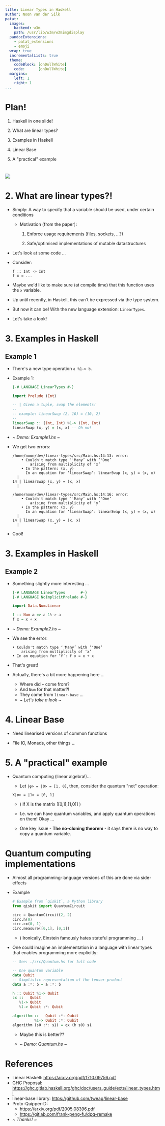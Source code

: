 ```yaml
---
title: Linear Types in Haskell
author: Noon van der Silk
patat:
  images:
    backend: w3m
    path: /usr/lib/w3m/w3mimgdisplay
  pandocExtensions:
    - patat_extensions
    - emoji
  wrap: true
  incrementalLists: true
  theme:
    codeBlock: [onDullWhite]
    code:      [onDullWhite]
  margins:
    left: 1
    right: 1
...
```


# Plan!

1. Haskell in one slide!

2. What are linear types?

3. Examples in Haskell

4. Linear Base

5. A "practical" example

# 

![](spj.png)


# 2. What are linear types?!

- Simply: A way to specify that a variable should be used, under certain
conditions

    - Motivation (from the paper):

        1. Enforce usage requirements (files, sockets, ...?)

        2. Safe/optimised implementations of mutable datastructures

- Let's look at some code ...

- Consider:
  ```
  f :: Int -> Int
  f x = ...
  ```

- Maybe we'd like to make sure (at compile time) that this function uses the
`x` variable.

- Up until recently, in Haskell, this can't be expressed via the type system.

- But now it can be! With the new language extension: `LinearTypes`.

- Let's take a look!


# 3. Examples in Haskell

## Example 1

- There's a new type operation `a %1-> b`.

- Example 1:

  ```haskell
  {-# LANGUAGE LinearTypes #-}

  import Prelude (Int)

  -- | Given a tuple, swap the elements!
  --
  -- example: linearSwap (2, 10) = (10, 2)
  --
  linearSwap :: (Int, Int) %1-> (Int, Int)
  linearSwap (x, y) = (x, x) -- Oh no!
  ```

- _~ Demo: Example1.hs  ~_

- We get two errors:

  ```
  /home/noon/dev/linear-types/src/Main.hs:14:13: error:
      • Couldn't match type ‘'Many’ with ‘'One’
          arising from multiplicity of ‘x’
      • In the pattern: (x, y)
        In an equation for ‘linearSwap’: linearSwap (x, y) = (x, x)
    |
  14 | linearSwap (x, y) = (x, x)
    |             ^

  /home/noon/dev/linear-types/src/Main.hs:14:16: error:
      • Couldn't match type ‘'Many’ with ‘'One’
          arising from multiplicity of ‘y’
      • In the pattern: (x, y)
        In an equation for ‘linearSwap’: linearSwap (x, y) = (x, x)
    |
  14 | linearSwap (x, y) = (x, x)
    |                ^
  ```

- Cool!


# 3. Examples in Haskell

## Example 2

- Something slightly more interesting ...

  ```haskell
  {-# LANGUAGE LinearTypes       #-}
  {-# LANGUAGE NoImplicitPrelude #-}

  import Data.Num.Linear

  f :: Num a => a 1%-> a
  f x = x + x
  ```

- _~ Demo: Example2.hs  ~_

- We see the error:

  ```
  • Couldn't match type ‘'Many’ with ‘'One’
      arising from multiplicity of ‘x’
  • In an equation for ‘f’: f x = x + x
  ```

- That's great!

- Actually, there's a bit more happening here ...
    - Where did `+` come from?
    - And `Num` for that matter?!
    - They come from `linear-base` ...
    - _~ Let's take a look ~_


# 4. Linear Base

- Need linearised versions of common functions

- File IO, Monads, other things ...


# 5. A "practical" example

- Quantum computing (linear algebra!)...

    - Let `|φ> = |0> = [1, 0]`, then, consider the quantum "not" operation:

    ```
    X|φ> = |1> = [0, 1]
    ```

    - ( if X is the matrix [[0,1],[1,0]] )
  
    - I.e. we can have quantum variables, and apply quantum operations on
    them! Okay ...

    - One key issue - **The no-cloning theorem** - it says there is no way to copy a
    quantum variable.


# Quantum computing implementations

- Almost all programming-language versions of this are done via side-effects

- Example

    ```python
    # Example from `qiskit`, a Python library
    from qiskit import QuantumCircuit

    circ = QuantumCircuit(2, 2)
    circ.h(0)
    circ.cx(0, 1)
    circ.measure([0,1], [0,1])
    ```

    - ( Ironically, Einstein famously hates stateful programming ... )

- One could imagine an implementation in a language with linear types that
enables programming more explicitly:

    ```haskell
    -- See: ./src/Quantum.hs for full code

    -- One quantum variable
    data Qubit
    -- Simplistic representation of the tensor-product
    data a :*: b = a :*: b

    h :: Qubit %1-> Qubit
    cx ::   Qubit 
       %1-> Qubit 
       %1-> Qubit :*: Qubit

    algorithm ::   Qubit :*: Qubit 
              %1-> Qubit :*: Qubit
    algorithm (s0 :*: s1) = cx (h s0) s1
    ```

    - Maybe this is better??

    - _~ Demo: Quantum.hs  ~_


# References

- Linear Haskell: <https://arxiv.org/pdf/1710.09756.pdf>
- GHC Proposal: <https://ghc.gitlab.haskell.org/ghc/doc/users_guide/exts/linear_types.html>
- linear-base library: <https://github.com/tweag/linear-base>
- Proto-Quipper-D:
    - <https://arxiv.org/pdf/2005.08396.pdf>
    - <https://gitlab.com/frank-peng-fu/dpq-remake>
- *~ Thanks! ~*
